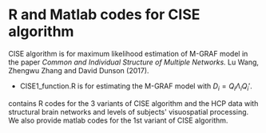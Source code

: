# R and Matlab codes for CISE algorithm
CISE algorithm is for maximum likelihood estimation of M-GRAF model in the paper *Common and Individual Structure of Multiple Networks.* Lu Wang, Zhengwu Zhang and David Dunson (2017).
* CISE1_function.R is for estimating the M-GRAF model with $D_i = Q_i \Lambda_i Q_i'$.

contains R codes for the 3 variants of CISE algorithm and the HCP data with structural brain networks and levels of subjects' visuospatial processing.
We also provide matlab codes for the 1st variant of CISE algorithm.
